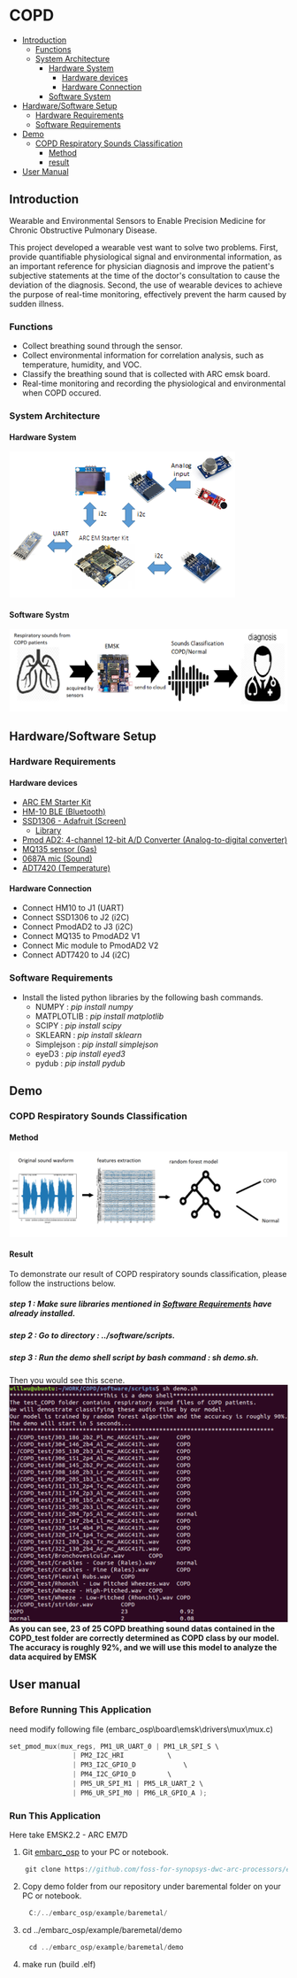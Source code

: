 # COPD
* [Introduction](#introduction)
  * [Functions](#functions)
  * [System Architecture](#system-architecture) 
	* [Hardware System](#hardware-system)
		* [Hardware devices](#Hardware-devices)
		* [Hardware Connection](#Hardware-Connection)
	* [Software System](#software-system)
* [Hardware/Software Setup](#hardwaresoftware-setup)
  * [Hardware Requirements](#hardware-requirements)
  * [Software Requirements](#software-requirements)
* [Demo](#demo)
	* [COPD Respiratory Sounds Classification](#copd-respiratory-sounds-classification)
		* [Method](#method)
		* [result](#result)
* [User Manual](#user-manual)
  
## Introduction
Wearable and Environmental Sensors to Enable Precision Medicine for Chronic Obstructive Pulmonary Disease.

This project developed a wearable vest want to solve two problems.
First, provide quantifiable physiological signal and environmental information, as an important reference for physician diagnosis and improve the patient's subjective statements at the time of the doctor's consultation to cause the deviation of the diagnosis.
Second, the use of wearable devices to achieve the purpose of real-time monitoring, effectively prevent the harm caused by sudden illness.

### Functions
* Collect breathing sound through the sensor.
* Collect environmental information for correlation analysis, such as temperature, humidity, and VOC.
* Classify the breathing sound that is collected with ARC emsk board.
* Real-time monitoring and recording the physiological and environmental when COPD occured.



### System Architecture
#### Hardware System
![Hardware system](pics/HWsystem.png)
#### Software Systm
![system overview](/pics/system.png)



## Hardware/Software Setup
### Hardware Requirements
#### Hardware devices
* [ARC EM Starter Kit](https://embarc.org/embarc_osp/doc/build/html/board/emsk.html)
* [HM-10 BLE (Bluetooth)](http://jnhuamao.cn/bluetooth.asp?id=1)
* [SSD1306 - Adafruit (Screen)](https://www.adafruit.com/product/326)
	* [Library](https://github.com/adafruit/Adafruit-GFX-Library)
* [Pmod AD2: 4-channel 12-bit A/D Converter (Analog-to-digital converter)](https://store.digilentinc.com/pmod-ad2-4-channel-12-bit-a-d-converter/)
* [MQ135 sensor (Gas)](https://arduino.co.ke/product/mq135-mq-135-air-quality-sensor-hazardous-gas-detection-module-for-arduino/)
* [0687A mic (Sound)](http://www.pu-yang.com.tw/download.html)
* [ADT7420 (Temperature)](https://www.analog.com/en/products/adt7420.html#product-overview)
#### Hardware Connection
* Connect HM10 to J1 (UART)
* Connect SSD1306 to J2 (i2C)
* Connect PmodAD2 to J3 (i2C)
* Connect MQ135 to PmodAD2 V1 
* Connect Mic module to PmodAD2 V2
* Connect ADT7420 to J4 (i2C)
  
### Software Requirements
* Install the listed python libraries by the following bash commands.
  * NUMPY : *pip install numpy*
  * MATPLOTLIB : *pip install matplotlib*
  * SCIPY : *pip install scipy*
  * SKLEARN : *pip install sklearn*
  * Simplejson : *pip install simplejson*
  * eyeD3 : *pip install eyed3*
  * pydub : *pip install pydub*




## Demo
### COPD Respiratory Sounds Classification
#### Method
![Classification System](/pics/ClassificationSystem.png)
#### Result
To demonstrate our result of COPD respiratory sounds classification, please follow the instructions below.
##### step 1 : Make sure libraries mentioned in [Software Requirements](software-requirements) have already installed.
##### step 2 : Go to directory : ../software/scripts.
##### step 3 : Run the demo shell script by bash command : *sh demo.sh*.
Then you would see this scene.
![Software demo](/pics/softwareDemo.png)
**As you can see, 23 of 25 COPD breathing sound datas contained in the COPD_test folder are correctly determined as COPD class by our model. The accuracy is roughly 92%, and we will use this model to analyze the data acquired by EMSK**
## User manual
### Before Running This Application

need modify following file
(embarc_osp\board\emsk\drivers\mux\mux.c)

```C
set_pmod_mux(mux_regs, PM1_UR_UART_0 | PM1_LR_SPI_S	\
				| PM2_I2C_HRI			\
				| PM3_I2C_GPIO_D			\
				| PM4_I2C_GPIO_D		\
				| PM5_UR_SPI_M1 | PM5_LR_UART_2	\
				| PM6_UR_SPI_M0 | PM6_LR_GPIO_A );
```
### Run This Application
Here take EMSK2.2 - ARC EM7D
1. Git [embarc_osp](https://github.com/foss-for-synopsys-dwc-arc-processors/embarc_osp) to your PC or notebook.
```C
	git clone https://github.com/foss-for-synopsys-dwc-arc-processors/embarc_osp
```
2. Copy demo folder from our repository under baremental folder on your PC or notebook.
```C
	 C:/../embarc_osp/example/baremetal/
```
3. cd ../embarc_osp/example/baremetal/demo
```C
	 cd ../embarc_osp/example/baremetal/demo
```
4. make run (build .elf)
